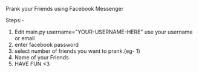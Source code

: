 Prank your Friends using Facebook Messenger

Steps:-
1. Edit main.py username="YOUR-USERNAME-HERE" use your username or email
2. enter facebook password
3. select number of friends you want to prank.(eg- 1)
4. Name of your Friends
5. HAVE FUN <3